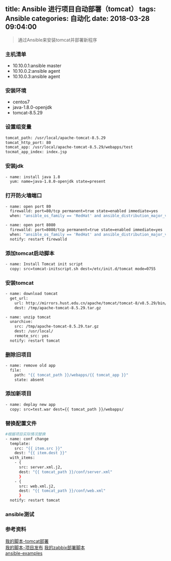 title: Ansible 进行项目自动部署（tomcat）
tags: Ansible
categories: 自动化
date: 2018-03-28 09:04:00
---
> 通过Ansible来安装tomcat并部署新程序

### 主机清单
* 10.10.0.1:ansible master
* 10.10.0.2:ansible agent
* 10.10.0.3:ansible agent

### 安装环境
* centos7
* java-1.8.0-openjdk
* tomcat-8.5.29

### 设置组变量
```bash
tomcat_path: /usr/local/apache-tomcat-8.5.29
tomcat_http_port: 80
tomcat_app: /usr/local/apache-tomcat-8.5.29/webapps/test
tocmat_app_index: index.jsp
```
<!-- more -->
### 安装jdk
```bash
- name: install java 1.8
  yum: name=java-1.8.0-openjdk state=present
```
### 打开防火墙端口
```bash
- name: open port 80
  firewalld: port=80/tcp permanent=true state=enabled immediate=yes
  when: "ansible_os_family == 'RedHat' and ansible_distribution_major_version == '7'"

- name: open port 8080
  firewalld: port=8080/tcp permanent=true state=enabled immediate=yes
  when: "ansible_os_family == 'RedHat' and ansible_distribution_major_version == '7'"
  notify: restart firewalld
```

### 添加tomcat启动脚本
```bash
- name: Install Tomcat init script
  copy: src=tomcat-initscript.sh dest=/etc/init.d/tomcat mode=0755
```

### 安装tomcat
```bash
- name: download tomcat
  get_url:
    url: http://mirrors.hust.edu.cn/apache/tomcat/tomcat-8/v8.5.29/bin/apache-tomcat-8.5.29.tar.gz
    dest: /tmp/apache-tomcat-8.5.29.tar.gz

- name: unzip tomcat
  unarchive:
    src: /tmp/apache-tomcat-8.5.29.tar.gz  
    dest: /usr/local/
    remote_src: yes
  notify: restart tomcat
```
### 删除旧项目
```bash
- name: remove old app
  file: 
    path: "{{ tomcat_path }}/webapps/{{ tomcat_app }}"
    state: absent
```
### 添加新项目
```bash
- name: deplay new app
  copy: src=test.war dest={{ tomcat_path }}/webapps/
```

### 替换配置文件
```bash
#根据项目实际情况替换
- name: conf change
  template:
    src: "{{ item.src }}"
    dest: "{{ item.dest }}"
  with_items:
    - {
      src: server.xml.j2,
      dest: "{{ tomcat_path }}/conf/server.xml"
      }
    - {
      src: web.xml.j2,
      dest: "{{ tomcat_path }}/conf/web.xml"
      }
  notify: restart tomcat
```
### ansible测试

### 参考资料
[我的脚本-tomcat部署](https://github.com/Lianyi-xz/ansible-examples/tree/master/tomcat-install)  
[我的脚本-项目发布](https://github.com/Lianyi-xz/ansible-examples/tree/master/tomcat-deplay)
[我的zabbix部署脚本](https://github.com/Lianyi-xz/ansible-examples/tree/master/zabbix)  
[ansible-examples](https://github.com/ansible/ansible-examples)  